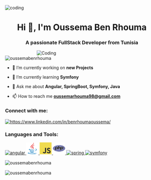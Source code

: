 <img align="center" alt="coding" width="950" src="https://media3.giphy.com/media/qgQUggAC3Pfv687qPC/giphy.gif?cid=ecf05e47rwkzzgajsmhu4t3r578nzuxxi9py0f4eaazayau4&ep=v1_gifs_related&rid=giphy.gif&ct=g)" >
<h1 align="center">Hi 👋, I'm Oussema Ben Rhouma</h1>
<h3 align="center">A passionate FullStack Developer from Tunisia</h3>
<img align="right" alt="Coding" width="400" src="https://media3.giphy.com/media/u2pmTWUi0MXjyrMaVj/giphy.gif?cid=ecf05e47s9churhu8ufes03lch311i88eesln8ac6npluehm&ep=v1_gifs_search&rid=giphy.gif&ct=g"/>


<p align="left"> <img src="https://komarev.com/ghpvc/?username=oussemabenrhouma&label=Profile%20views&color=0e75b6&style=flat" alt="oussemabenrhouma" /> </p>

- 🔭 I’m currently working on **new Projects**

- 🌱 I’m currently learning **Symfony**

- 💬 Ask me about **Angular, SpringBoot, Symfony, Java**

- 📫 How to reach me **oussemarhouma98@gmail.com**

<h3 align="left">Connect with me:</h3>
<p align="left">
<a href="https://linkedin.com/in/https://www.linkedin.com/in/benrhoumaoussema/" target="blank"><img align="center" src="https://raw.githubusercontent.com/rahuldkjain/github-profile-readme-generator/master/src/images/icons/Social/linked-in-alt.svg" alt="https://www.linkedin.com/in/benrhoumaoussema/" height="30" width="40" /></a>
</p>

<h3 align="left">Languages and Tools:</h3>
<p align="left"> <a href="https://angular.io" target="_blank" rel="noreferrer"> <img src="https://angular.io/assets/images/logos/angular/angular.svg" alt="angular" width="40" height="40"/> </a> <a href="https://www.java.com" target="_blank" rel="noreferrer"> <img src="https://raw.githubusercontent.com/devicons/devicon/master/icons/java/java-original.svg" alt="java" width="40" height="40"/> </a> <a href="https://developer.mozilla.org/en-US/docs/Web/JavaScript" target="_blank" rel="noreferrer"> <img src="https://raw.githubusercontent.com/devicons/devicon/master/icons/javascript/javascript-original.svg" alt="javascript" width="40" height="40"/> </a> <a href="https://www.php.net" target="_blank" rel="noreferrer"> <img src="https://raw.githubusercontent.com/devicons/devicon/master/icons/php/php-original.svg" alt="php" width="40" height="40"/> </a> <a href="https://spring.io/" target="_blank" rel="noreferrer"> <img src="https://www.vectorlogo.zone/logos/springio/springio-icon.svg" alt="spring" width="40" height="40"/> </a> <a href="https://symfony.com" target="_blank" rel="noreferrer"> <img src="https://symfony.com/logos/symfony_black_03.svg" alt="symfony" width="40" height="40"/> </a> </p>

<p><img align="center" src="https://github-readme-stats.vercel.app/api/top-langs?username=oussemabenrhouma&show_icons=true&locale=en&layout=compact" alt="oussemabenrhouma" /></p>

<p><img align="center" src="https://github-readme-streak-stats.herokuapp.com/?user=oussemabenrhouma&" alt="oussemabenrhouma" /></p>
